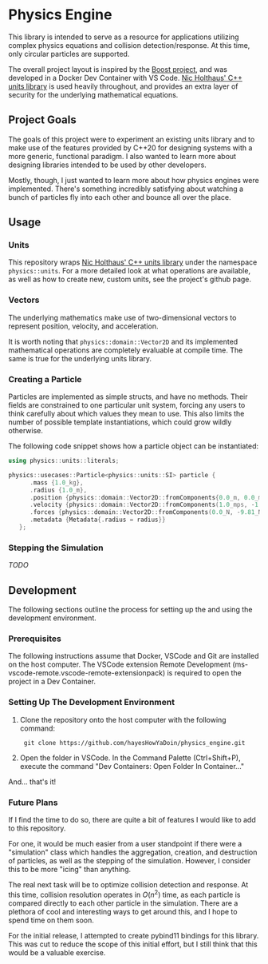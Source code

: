 # Physics Engine

This library is intended to serve as a resource for applications utilizing 
complex physics equations and collision detection/response. At this time, only 
circular particles are supported.

The overall project layout is inspired by the [Boost project][1], and was 
developed in a Docker Dev Container with VS Code.
[Nic Holthaus' C++ units library][2] is used heavily throughout, and provides 
an extra layer of security for the underlying mathematical equations.

## Project Goals

The goals of this project were to experiment an existing units library 
and to make use of the features provided by C++20 for designing systems with 
a more generic, functional paradigm. I also wanted to learn more about 
designing libraries intended to be used by other developers.

Mostly, though, I just wanted to learn more about how physics engines were 
implemented. There's something incredibly satisfying about watching a bunch of 
particles fly into each other and bounce all over the place.

## Usage

### Units

This repository wraps [Nic Holthaus' C++ units library][2] under the namespace 
`physics::units`. For a more detailed look at what operations are available, 
as well as how to create new, custom units, see the project's github page.

### Vectors

The underlying mathematics make use of two-dimensional vectors to represent 
position, velocity, and acceleration.

It is worth noting that `physics::domain::Vector2D` and its implemented 
mathematical operations are completely evaluable at compile time. The same is 
true for the underlying units library.

### Creating a Particle

Particles are implemented as simple structs, and have no methods. Their fields 
are constrained to one particular unit system, forcing any users to think 
carefully about which values they mean to use. This also limits the number of 
possible template instantiations, which could grow wildly otherwise.

The following code snippet shows how a particle object can be instantiated:

```cpp
using physics::units::literals;

physics::usecases::Particle<physics::units::SI> particle {
      .mass {1.0_kg},
      .radius {1.0_m},
      .position {physics::domain::Vector2D::fromComponents{0.0_m, 0.0_m}},
      .velocity {physics::domain::Vector2D::fromComponents(1.0_mps, -1.0_mps)},
      .forces {physics::domain::Vector2D::fromComponents(0.0_N, -9.81_N)},
      .metadata {Metadata{.radius = radius}}
   };
```

### Stepping the Simulation

_TODO_

## Development

The following sections outline the process for setting up the and using the 
development environment.

### Prerequisites

The following instructions assume that Docker, VSCode and Git are installed on 
the host computer. The VSCode extension Remote Development 
(ms-vscode-remote.vscode-remote-extensionpack) is required to open the project 
in a Dev Container. 

### Setting Up The Development Environment

1) Clone the repository onto the host computer with the following command:
   ```
    git clone https://github.com/hayesHowYaDoin/physics_engine.git
   ```
2) Open the folder in VSCode. In the Command Palette (Ctrl+Shift+P), execute 
the command "Dev Containers: Open Folder In Container..."

And... that's it!

### Future Plans

If I find the time to do so, there are quite a bit of features I would like to 
add to this repository.

For one, it would be much easier from a user standpoint  if there were a 
"simulation" class which handles the aggregation, creation, and destruction of 
particles, as well as the stepping of the simulation. However, I consider this 
to be more "icing" than anything.

The real next task will be to optimize collision detection and response. At 
this time, collision resolution operates in $O(n^2)$ time, as each particle is 
compared directly to each other particle in the simulation. There are a 
plethora of cool and interesting ways to get around this, and I hope to spend 
time on them soon.

For the initial release, I attempted to create pybind11 bindings for this 
library. This was cut to reduce the scope of this initial effort, but I still 
think that this would be a valuable exercise.

[1]: https://github.com/boostorg/boost
[2]: https://github.com/nholthaus/units
